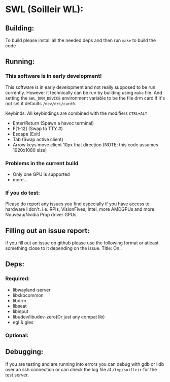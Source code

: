 # SWL (Soilleir WL):

## Building:
To build please install all the needed deps and then run `make` to build the code

## Running:
### This software is in early development!
This software is in early development and not really supposed to be run currently. However it technically can be run by building using `make` file. And setting the `SWL_DRM_DEVICE` environment variable to be the file drm card if it's not set it defaults `/dev/dri/card0`.

Keybinds:
All keybindings are combined with the modifiers `CTRL+ALT`

- Enter/Return (Spawn a havoc terminal)
- F[1-12] (Swap to TTY #)
- Escape (Exit)
- Tab (Swap active client)
- Arrow keys move client 10px that direction (NOTE: this code assumes 1920x1080 size)

### Problems in the current build
- Only one GPU is supported
- more...

### If you do test:
Please do report any issues you find especially if you have access to hardware I don't. i.e. RPIs, VisionFives, Intel, more AMDGPUs and more Nouveau/Nvidia Prop driver GPUs.

## Filling out an issue report:
if you fill out an issue on github please use the following format or atleast something close to it depending on the issue.
Title: <Issue Description> On <Hardware>.

## Deps:
### Required:
- libwayland-server
- libxkbcommon
- libdrm
- libseat
- libinput
- libudev/libudev-zero(Or just any compat lib)
- egl & gles

### Optional:


## Debugging:
If you are testing and are running into errors you can debug with gdb or lldb over an ssh connection or can check the log file at `/tmp/soilleir` for the test server.

